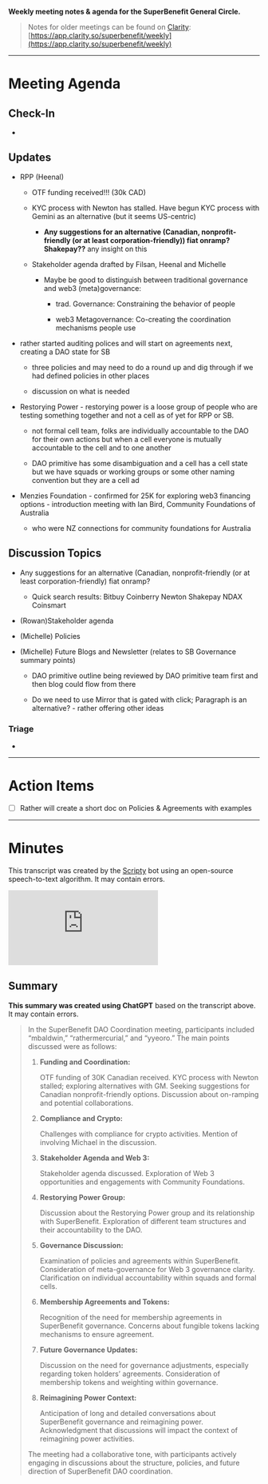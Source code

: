 **Weekly meeting notes & agenda for the SuperBenefit General Circle.**

> Notes for older meetings can be found on [Clarity](https://app.clarity.so/superbenefit/docs/7b03af88-ecdf-4858-8eb8-c0b8d35988f7):
> [https://app.clarity.so/superbenefit/weekly](https://app.clarity.so/superbenefit/weekly)

---

# Meeting Agenda

## Check-In

- 

## Updates

- RPP (Heenal)

  - OTF funding received!!! (30k CAD)

  - KYC process with Newton has stalled. Have begun KYC process with Gemini as an alternative (but it seems US-centric)

    - **Any suggestions for an alternative (Canadian, nonprofit-friendly (or at least corporation-friendly)) fiat onramp? Shakepay??**  any insight on this

  - Stakeholder agenda drafted by Filsan, Heenal and Michelle  

    - Maybe be good to distinguish between traditional governance and web3 (meta)governance:

      - trad. Governance: Constraining the behavior of people

      - web3 Metagovernance: Co-creating the coordination mechanisms people use

- rather started auditing polices and will start on agreements next, creating a DAO state for SB

  - three policies and may need to do a round up and dig through if we had defined policies in other places

  - discussion on what is needed

- Restorying Power -  restorying power is a loose group of people who are testing something together and not a cell as of yet for RPP or SB.

  - not formal cell team, folks are individually accountable to the DAO for their own actions but when a cell everyone is mutually accountable to the cell and to one another

  - DAO primitive has some disambiguation and a cell has a cell state but we have squads or working groups or some other naming convention but they are a cell  ad

- Menzies Foundation - confirmed for 25K for exploring web3 financing options - introduction meeting with Ian Bird, Community Foundations of Australia

  - who were NZ connections for community foundations for Australia

## Discussion Topics

- Any suggestions for an alternative (Canadian, nonprofit-friendly (or at least corporation-friendly) fiat onramp?

  - Quick search results: Bitbuy Coinberry Newton Shakepay NDAX Coinsmart

-  (Rowan)Stakeholder agenda

- (Michelle) Policies 

- (Michelle) Future Blogs and Newsletter (relates to SB Governance summary points)

  - DAO primitive outline being reviewed by DAO primitive team first and then blog could flow from there 

  - Do we need to use Mirror that is gated with click; Paragraph is an alternative? - rather offering other ideas

### Triage

  -  

---

# Action Items

- [ ] Rather will create a short doc on Policies & Agreements with examples

---

# Minutes

This transcript was created by the [Scripty](https://scripty.org/) bot using an open-source speech-to-text algorithm. It may contain errors.

![transcript(9).txt](https://s3.amazonaws.com/charm.public/user-content/215aa41f-717d-493c-a04b-09eaa7ea95fa/fb0fe1c5-08de-40eb-844f-3a3db8d5c72e/transcript(9).txt)
## Summary

**This summary was created using ChatGPT** based on the transcript above. It may contain errors.

> In the SuperBenefit DAO Coordination meeting, participants included “mbaldwin,” “rathermercurial,” and “yyeoro.” The main points discussed were as follows:
>
> 1. **Funding and Coordination:**
>
>    OTF funding of 30K Canadian received. KYC process with Newton stalled; exploring alternatives with GM. Seeking suggestions for Canadian nonprofit-friendly options. Discussion about on-ramping and potential collaborations.  
>
> 2. **Compliance and Crypto:**
>
>    Challenges with compliance for crypto activities. Mention of involving Michael in the discussion.  
>
> 3. **Stakeholder Agenda and Web 3:**
>
>    Stakeholder agenda discussed. Exploration of Web 3 opportunities and engagements with Community Foundations.  
>
> 4. **Restorying Power Group:**
>
>    Discussion about the Restorying Power group and its relationship with SuperBenefit. Exploration of different team structures and their accountability to the DAO.  
>
> 5. **Governance Discussion:**
>
>    Examination of policies and agreements within SuperBenefit. Consideration of meta-governance for Web 3 governance clarity. Clarification on individual accountability within squads and formal cells.  
>
> 6. **Membership Agreements and Tokens:**
>
>    Recognition of the need for membership agreements in SuperBenefit governance. Concerns about fungible tokens lacking mechanisms to ensure agreement.  
>
> 7. **Future Governance Updates:**
>
>    Discussion on the need for governance adjustments, especially regarding token holders’ agreements. Consideration of membership tokens and weighting within governance.  
>
> 8. **Reimagining Power Context:**
>
>    Anticipation of long and detailed conversations about SuperBenefit governance and reimagining power. Acknowledgment that discussions will impact the context of reimagining power activities.  
>
> The meeting had a collaborative tone, with participants actively engaging in discussions about the structure, policies, and future direction of SuperBenefit DAO coordination.